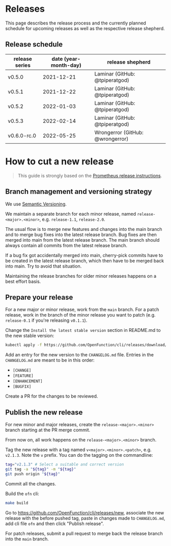 # Releases

This page describes the release process and the currently planned schedule for upcoming releases as well as the respective release shepherd.

## Release schedule

| release series | date  (year-month-day) | release shepherd                 |
|----------------|------------------------|----------------------------------|
| v0.5.0         | 2021-12-21             | Laminar (GitHub: @tpiperatgod)   |
| v0.5.1         | 2021-12-22             | Laminar (GitHub: @tpiperatgod)   |
| v0.5.2         | 2022-01-03             | Laminar (GitHub: @tpiperatgod)   |
| v0.5.3         | 2022-02-14             | Laminar (GitHub: @tpiperatgod)   |
| v0.6.0-rc.0    | 2022-05-25             | Wrongerror (GitHub: @wrongerror) |

# How to cut a new release

> This guide is strongly based on the [Prometheus release instructions](https://github.com/prometheus/prometheus/blob/master/RELEASE.md).

## Branch management and versioning strategy

We use [Semantic Versioning](http://semver.org/).

We maintain a separate branch for each minor release, named `release-<major>.<minor>`, e.g. `release-1.1`, `release-2.0`.

The usual flow is to merge new features and changes into the main branch and to merge bug fixes into the latest release branch. Bug fixes are then merged into main from the latest release branch. The main branch should always contain all commits from the latest release branch.

If a bug fix got accidentally merged into main, cherry-pick commits have to be created in the latest release branch, which then have to be merged back into main. Try to avoid that situation.

Maintaining the release branches for older minor releases happens on a best effort basis.

## Prepare your release

For a new major or minor release, work from the `main` branch. For a patch release, work in the branch of the minor release you want to patch (e.g. `release-0.1` if you're releasing `v0.1.1`).

Change the `Install the latest stable version` section in README.md to the new stable version:
```bash
kubectl apply -f https://github.com/OpenFunction/cli/releases/download/v<major>.<minor>.<patch>/bundle.yaml
```

Add an entry for the new version to the `CHANGELOG.md` file. Entries in the `CHANGELOG.md` are meant to be in this order:

* `[CHANGE]`
* `[FEATURE]`
* `[ENHANCEMENT]`
* `[BUGFIX]`

Create a PR for the changes to be reviewed.

## Publish the new release

For new minor and major releases, create the `release-<major>.<minor>` branch starting at the PR merge commit.

From now on, all work happens on the `release-<major>.<minor>` branch.

Tag the new release with a tag named `v<major>.<minor>.<patch>`, e.g. `v2.1.3`. Note the `v` prefix. You can do the tagging on the commandline:

```bash
tag="v2.1.3" # Select a suitable and correct version
git tag -a "${tag}" -m "${tag}"
git push origin "${tag}"
```
Commit all the changes.

Build the `ofn` cli:

```bash
make build
```

Go to https://github.com/OpenFunction/cli/releases/new, associate the new release with the before pushed tag, paste in changes made to `CHANGELOG.md`, add cli file `ofn` and then click "Publish release".

For patch releases, submit a pull request to merge back the release branch into the `main` branch.

